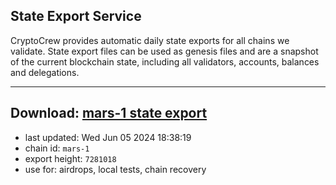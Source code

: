 ## State Export Service
CryptoCrew provides automatic daily state exports for all chains we validate. State export files can be used as genesis files and are a snapshot of the current blockchain state, including all validators, accounts, balances and delegations.

---
**Download: [mars-1 state export](https://dl-eu2.ccvalidators.com/SERVICE/mars/mars-1_export_7281018.json)**
---

- last updated: Wed Jun 05 2024 18:38:19
- chain id: `mars-1`
- export height: `7281018`
- use for: airdrops, local tests, chain recovery
